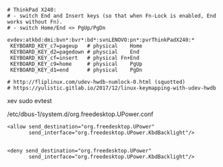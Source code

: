 ```
# ThinkPad X240:
# - switch End and Insert keys (so that when Fn-Lock is enabled, End works without Fn).
# - switch Home/End <> PgUp/PgDn

evdev:atkbd:dmi:bvn*:bvr*:bd*:svnLENOVO:pn*:pvrThinkPadX240:*
 KEYBOARD_KEY_c7=pageup   # physical    Home
 KEYBOARD_KEY_d2=pagedown # physcial    End
 KEYBOARD_KEY_cf=insert   # physical Fn+End
 KEYBOARD_KEY_c9=home     # physical    PgUp
 KEYBOARD_KEY_d1=end      # physical    PgDn

# http://fliplinux.com/udev-hwdb-numlock-0.html (squotted)
# https://yulistic.gitlab.io/2017/12/linux-keymapping-with-udev-hwdb
```

xev
sudo evtest




/etc/dbus-1/system.d/org.freedesktop.UPower.conf


    <allow send_destination="org.freedesktop.UPower"
           send_interface="org.freedesktop.UPower.KbdBacklight"/>


    <deny send_destination="org.freedesktop.UPower"
           send_interface="org.freedesktop.UPower.KbdBacklight"/>


